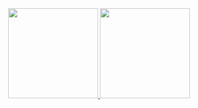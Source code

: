 <div align="center">
  <a href="https://github.com/caiopissolato">
  <img height="180em" src="https://github-readme-stats.vercel.app/api?username=caiopissolato&show_icons=true&theme=dark&include_all_commits=true&count_private=true"/>
  <img height="180em" src="https://github-readme-stats.vercel.app/api/top-langs/?username=caiopissolato&layout=compact&langs_count=7&theme=dark"/>
</div>

